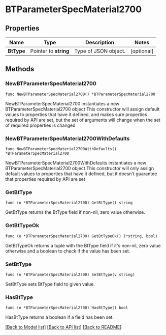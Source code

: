 # BTParameterSpecMaterial2700

## Properties

Name | Type | Description | Notes
------------ | ------------- | ------------- | -------------
**BtType** | Pointer to **string** | Type of JSON object. | [optional] 

## Methods

### NewBTParameterSpecMaterial2700

`func NewBTParameterSpecMaterial2700() *BTParameterSpecMaterial2700`

NewBTParameterSpecMaterial2700 instantiates a new BTParameterSpecMaterial2700 object
This constructor will assign default values to properties that have it defined,
and makes sure properties required by API are set, but the set of arguments
will change when the set of required properties is changed

### NewBTParameterSpecMaterial2700WithDefaults

`func NewBTParameterSpecMaterial2700WithDefaults() *BTParameterSpecMaterial2700`

NewBTParameterSpecMaterial2700WithDefaults instantiates a new BTParameterSpecMaterial2700 object
This constructor will only assign default values to properties that have it defined,
but it doesn't guarantee that properties required by API are set

### GetBtType

`func (o *BTParameterSpecMaterial2700) GetBtType() string`

GetBtType returns the BtType field if non-nil, zero value otherwise.

### GetBtTypeOk

`func (o *BTParameterSpecMaterial2700) GetBtTypeOk() (*string, bool)`

GetBtTypeOk returns a tuple with the BtType field if it's non-nil, zero value otherwise
and a boolean to check if the value has been set.

### SetBtType

`func (o *BTParameterSpecMaterial2700) SetBtType(v string)`

SetBtType sets BtType field to given value.

### HasBtType

`func (o *BTParameterSpecMaterial2700) HasBtType() bool`

HasBtType returns a boolean if a field has been set.


[[Back to Model list]](../README.md#documentation-for-models) [[Back to API list]](../README.md#documentation-for-api-endpoints) [[Back to README]](../README.md)


